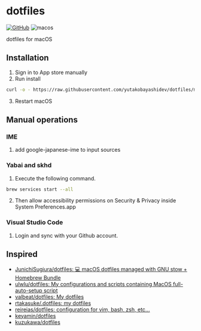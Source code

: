 # dotfiles

[![GitHub](https://img.shields.io/github/license/mashape/apistatus.svg)](https://github.com/yutakobayashidev/dotfiles/blob/main/LICENSE)
![macos](https://github.com/yutakobayashidev/dotfiles/workflows/macos/badge.svg)

dotfiles for macOS

## Installation

1. Sign in to App store manually
2. Run install

```sh
curl -o - https://raw.githubusercontent.com/yutakobayashidev/dotfiles/main/packages/cli/scripts/dotfiles | sh
```

3. Restart macOS


## Manual operations

### IME

1. add google-japanese-ime to input sources

### Yabai and skhd

1. Execute the following command.

```sh
brew services start --all
```

2. Then allow accessibility permissions on Security & Privacy inside System Preferences.app

### Visual Studio Code 

1. Login and sync with your Github account. 

## Inspired

- [JunichiSugiura/dotfiles: 💻 macOS dotfiles managed with GNU stow + Homebrew Bundle](https://github.com/JunichiSugiura/dotfiles)
- [ulwlu/dotfiles: My configurations and scripts containing MacOS full-auto-setup script](https://github.com/ulwlu/dotfiles)
- [valbeat/dotfiles: My dotfiles](https://github.com/valbeat/dotfiles)
- [rtakasuke/.dotfiles: my dotfiles](https://github.com/rtakasuke/.dotfiles)
- [reireias/dotfiles: configuration for vim, bash, zsh, etc...](https://github.com/reireias/dotfiles)
- [keyamin/dotfiles](https://github.com/keyamin/dotfiles)
- [kuzukawa/dotfiles](https://github.com/kuzukawa/dotfiles)